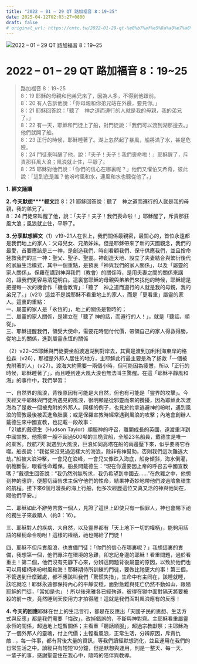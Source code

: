 ```yaml
---
title: "2022 – 01 – 29 QT 路加福音 8：19~25"
date: 2025-04-12T02:03:27+0800
draft: false
# original_url: https://cmtc.tw/2022-01-29-qt-%e8%b7%af%e5%8a%a0%e7%a6%8f%e9%9f%b3-8%ef%bc%9a1925
---
```


![2022 – 01 – 29 QT 路加福音 8：19~25](/images/qt.jpg   "2022 – 01 – 29 QT 路加福音 8：19~25")

# 2022 – 01 – 29 QT 路加福音 8：19~25

> 路加福音 8：19~25  
> 8：19 耶穌的母親和他弟兄來了，因為人多，不得到他跟前。  
> 8：20 有人告訴他說：「你母親和你弟兄站在外邊，要見你。」  
> 8：21 耶穌回答說：「聽了　神之道而遵行的人就是我的母親，我的弟兄了。」  
> 8：22 有一天，耶穌和門徒上了船，對門徒說：「我們可以渡到湖那邊去。」他們就開了船。  
> 8：23 正行的時候，耶穌睡著了。湖上忽然起了暴風，船將滿了水，甚是危險。  
> 8：24 門徒來叫醒了他，說：「夫子！夫子！我們喪命啦！」耶穌醒了，斥責那狂風大浪；風浪就止住，平靜了。  
> 8：25 耶穌對他們說：「你們的信心在哪裏呢？」他們又懼怕又希奇，彼此說：「這到底是誰？他吩咐風和水，連風和水也聽從他了。」

**1.** **經文誦讀**

**2. 今天默想****經文**路 8：21 耶穌回答說：聽了　神之道而遵行的人就是我的母親，我的弟兄了。  
8：24 門徒來叫醒了他，說：「夫子！夫子！我們喪命啦！」耶穌醒了，斥責那狂風大浪；風浪就止住，平靜了。

**3. 分享默想經文**（1）v19~21人在世上，我們關係最親密，最關心的，首位永遠都是我們地上的家人：父母兒女、兄弟姊妹。但是耶穌帶來了新的天國觀念，我們的最愛，首要應該是三一神，是創造我們、時刻看顧我們、保守供應我們，並且捨命拯救我們的三一神：聖父、聖子、聖靈。神創造天地、設立了夫妻結合與繁衍後代的家庭生活模式，其中一個重點，是預表「神與我們的家人關係」，以及「屬靈的家人關係」。保羅在講到神與我們（教會）的關係時，是用夫妻之間的關係來講的，讓我們更容易清楚明白。這裏當耶穌的母親與弟弟們來找他的時候，耶穌總是把握每一次的機會作「機會教育」：「聽了　神之道而遵行的人就是我的母親，我的弟兄了。」（v21）這並不是說耶穌不看重地上的家人，而是「更看重」屬靈的家人。這裏的重點：  
一、屬靈的家人是「永恆的」，地上的關係是暫時的；  
二、屬靈的家人關係，是建立在「聽了 神的話，而遵行的人！」，就是「聽話、順從」。  
三、耶穌提醒我們，領受大使命，需要花時間付代價，帶領自己的家人得救得勝，從地上的關係，進到屬靈永恆的關係

（2）v22~25耶穌與門徒要坐船渡過湖到對岸去，其實是渡到加利利海東岸的格拉森（v26），那裡是外邦人居住的地方，主耶穌此行最主要是為了拯救「一個被鬼附著的人」（v27）。渡海大約需要一兩個小時，但可能因為疲憊，所以「正行的時候，耶穌睡著了」，而且睡到連大風大浪也無法叫主驚醒。在這「耶穌平靜風和海」的事件中，我們學習：

一、自然界的風浪，背後原因有可能是大自然，但也有可能是「靈界的攻擊」。今天經文中耶穌與門徒所遇見的風浪，很明顯是從邪靈而來的攪擾，因為耶穌此次渡海為了是救一個被鬼附的外邦人。同樣的例子，也見於約拿逃避神的吩咐，遇到風浪的管教最後被丟進魚肚裏；或是保羅宣教時經常遇到風浪的攻擊；內地會創辦人戴德生來中國宣教，也記載一段故事：  
「21歲的戴德生（Hudson Taylor）順服神的呼召，離開成長的英國，遠渡重洋到中國宣教。他搭乘一艘不超過500噸的三桅貨船，全船23名船員，戴德生是唯一的乘客。啟航7天 就遇到大風浪，巨浪如同高塔在船的兩邊壓下來，似乎要將它吞噬。船長說：“我從來沒見過這樣大的海浪，除非有神幫助，否則我們這次難逃大劫。”船被大浪沖擊，一會兒在浪峰，一會兒又像跌入海底，船身傾斜，海水倒灌，帆桅斷裂，眼看性命難保。船長問戴德生：“現在你還要因上帝的呼召去中國宣教嗎？”戴德生回答說：“我仍然別無所求，我仍希望到中國去……”在危難之中，他想到神的應許，便懇切禱告求主保守他們的性命，結果神奇妙地帶他們渡過險象環生的航程。接下來6個月漫長的海上行船，他多次經歷這位又真又活的神與他同在，賜他們平安。」

二、耶穌如此不辭勞苦救一個人，見證了這世上即使只有一個罪人，神也會賜下祂的獨生子來救贖人（約3：16）。

三、耶穌對人的疾病、大自然，以及靈界都有「天上地下一切的權柄」，能夠用話語的權柄命令吩咐！這樣的權柄，祂也賜給了門徒！

四、耶穌不但斥責風浪，也責備門徒：「你們的信心在哪裏呢？」我想這裏的責備，我想第一個，他們專注在環境的急難，卻忘記身邊的耶穌！看重問題，過於看重主！第二個，他們沒有先靜下心來，分辨這問題背後屬靈的原因，以致於他們也可以用權柄來吩咐風和海！耶穌期待所訓練的門徒，要做比祂更大的事！第三個，不管遇到什麼難處，都不應該叫我們「驚慌失措」，生命中有主同在，該睡就睡，該吃就吃！耶穌永遠都保持內心的平靜安穩，面對急難與死亡仍然不動如山，跟隨耶穌的門徒，「當如是也」！所以後來雅各已經殉道，彼得在獄中面對隔天將要被殺的前一夜，竟然睡到天使用力才拍得醒！這就是我們面對風浪應有的反應！

**4. 今天的回應**耶穌在世上的生活言行，都是在反應出「天國子民的思想、生活方式與反應」都是我們需要「悔改」，改掉錯誤的，不斷與神對齊。主耶穌看重屬靈永恆的關係，超過地上短暫關係；主看重「聽話順服」，超過宗教獻祭；主耶穌為了一個外邦人的靈魂，付上代價；主輕看風浪，正常生活，分辨原因，斥責仇敵…，每一件事，都有背後大量的資訊，等我們讀經默想消化，並且運用在我們的日常生活之中。讀經只有短短10分鐘，但是默想與運用，則是一整天、每一天、一輩子的事，感謝聖靈住在我心中，隨時的陪伴與教導。